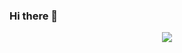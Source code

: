 ### Hi there 👋

<p align="center">
  <img src="![hello-world](https://user-images.githubusercontent.com/72653426/137726591-ea553db4-a6e7-421d-88a4-15b512c68421.gif)">
</p>
<!--
**San720/San720** is a ✨ _special_ ✨ repository because its `README.md` (this file) appears on your GitHub profile.

Here are some ideas to get you started:

- 🔭 I’m currently working on ...
- 🌱 I’m currently learning ...
- 👯 I’m looking to collaborate on ...
- 🤔 I’m looking for help with ...
- 💬 Ask me about ...
- 📫 How to reach me: ...
- 😄 Pronouns: ...
- ⚡ Fun fact: ...
-->


